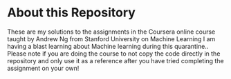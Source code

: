 # About this Repository
These are my solutions to the assignments in the Coursera online course taught by Andrew Ng from Stanford University on Machine Learning 
I am having a blast learning about Machine learning during this quarantine.. 
Please note if you are doing the course to not copy the code directly in the repository and only use it as a reference after you have
tried completing the assignment on your own! 
